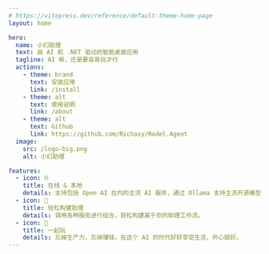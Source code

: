 ```yaml
---
# https://vitepress.dev/reference/default-theme-home-page
layout: home

hero:
  name: 小幻助理
  text: 由 AI 和 .NET 驱动的智能桌面应用
  tagline: AI 嘛，还是要容易玩才行
  actions:
    - theme: brand
      text: 安装应用
      link: /install
    - theme: alt
      text: 使用说明
      link: /about
    - theme: alt
      text: Github
      link: https://github.com/Richasy/Rodel.Agent
  image:
    src: /logo-big.png
    alt: 小幻助理

features:
  - icon: ⛓️
    title: 在线 & 本地
    details: 支持包括 Open AI 在内的主流 AI 服务，通过 Ollama 支持主流开源模型。
  - icon: 🤖
    title: 轻松构建助理
    details: 调用各种服务进行组合，轻松构建属于你的助理工作流。
  - icon: 🍻
    title: 一起玩
    details: 忘掉生产力，忘掉赚钱，在这个 AI 的时代好好享受生活，开心就好。
---
```

<style>
:root {
  --vp-home-hero-name-color: transparent;
  --vp-home-hero-name-background: -webkit-linear-gradient(-12deg, #2095F4 20%, #FE736E 60%, #FF4AA1);

  --vp-home-hero-image-background-image: linear-gradient(160deg, #2095F4 50%, #FF9EA9 60%, #FE736E 80%);
  --vp-home-hero-image-filter: blur(44px);
}

@media (min-width: 640px) {
  :root {
    --vp-home-hero-image-filter: blur(56px);
  }
}

@media (min-width: 960px) {
  :root {
    --vp-home-hero-image-filter: blur(68px);
  }
}
</style>